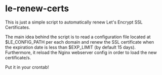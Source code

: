 # le-renew-certs

This is just a simple script to automatically renew Let's Encrypt SSL Certificates.

The main idea behind the script is to read a configuration file located at $LE_CONFIG_PATH per each domain and renew the SSL certificate when the expiration date is less than $EXP_LIMIT (by default 15 days). Furthermore, it reload the Nginx webserver config in order to load the new certificate/s.

Put it in your crontab!

